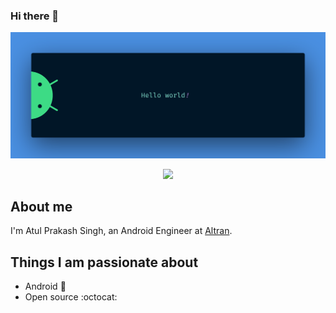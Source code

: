 ### Hi there 👋

<img src="https://github.com/atul-prakash-singh/atul-prakash-singh/blob/main/banner.png" alt="Hello world">

<p align="center">
  <img src="https://profile-counter.glitch.me/atul-prakash-singh/count.svg" />
</p>

## About me

I'm Atul Prakash Singh, an Android Engineer at [Altran](https://www.altran.com/it/en/).

## Things I am passionate about

- Android :robot:
- Open source :octocat:

<!--
**atul-prakash-singh/atul-prakash-singh** is a ✨ _special_ ✨ repository because its `README.md` (this file) appears on your GitHub profile.

Here are some ideas to get you started:

- 🔭 I’m currently working on ...
- 🌱 I’m currently learning ...
- 👯 I’m looking to collaborate on ...
- 🤔 I’m looking for help with ...
- 💬 Ask me about ...
- 📫 How to reach me: ...
- 😄 Pronouns: ...
- ⚡ Fun fact: ...
-->
